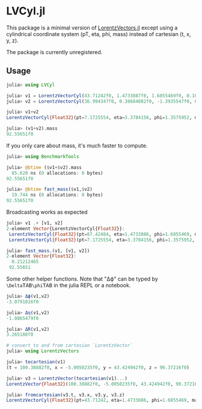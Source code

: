 # LVCyl.jl

This package is a minimal version of [LorentzVectors.jl](https://github.com/JLTastet/LorentzVectors.jl) except using
a cylindrical coordinate system (pT, eta, phi, mass) instead of cartesian (t, x, y, z).

The package is currently unregistered.

## Usage

```julia
julia> using LVCyl

julia> v1 = LorentzVectorCyl(43.71242f0, 1.4733887f0, 1.6855469f0, 0.10571289f0)
julia> v2 = LorentzVectorCyl(36.994347f0, 0.38684082f0, -1.3935547f0, 0.10571289f0)

julia> v1+v2
LorentzVectorCyl{Float32}(pt=7.1725554, eta=3.3784156, phi=1.3575952, mass=92.55651)

julia> (v1+v2).mass
92.55651f0
```

If you only care about mass, it's much faster to compute.

```julia
julia> using BenchmarkTools

julia> @btime ($v1+$v2).mass
  85.620 ns (0 allocations: 0 bytes)
92.55651f0

julia> @btime fast_mass($v1,$v2)
  19.744 ns (0 allocations: 0 bytes)
92.55651f0
```

Broadcasting works as expected

```julia
julia> v1 .+ [v1, v2]
2-element Vector{LorentzVectorCyl{Float32}}:
 LorentzVectorCyl{Float32}(pt=87.42484, eta=1.4733886, phi=1.6855469, mass=0.20728905)
 LorentzVectorCyl{Float32}(pt=7.1725554, eta=3.3784156, phi=1.3575952, mass=92.55651)

julia> fast_mass.(v1, [v1, v2])
2-element Vector{Float32}:
  0.21212465
 92.55651
```

Some other helper functions. Note that "Δϕ" can be typed by `\Delta`<kbd>TAB</kbd>`\phi`<kbd>TAB</kbd>
in the julia REPL or a notebook.

```julia
julia> Δϕ(v1,v2)
-3.0791016f0

julia> Δη(v1,v2)
-1.0865479f0

julia> ΔR(v1,v2)
3.265188f0

# convert to and from cartesian `LorentzVector`
julia> using LorentzVectors

julia> tocartesian(v1)
(t = 100.38882f0, x = -5.0050235f0, y = 43.424942f0, z = 90.37216f0)

julia> v3 = LorentzVector(tocartesian(v1)...) 
LorentzVector{Float32}(100.38882f0, -5.0050235f0, 43.424942f0, 90.37216f0)

julia> fromcartesian(v3.t, v3.x, v3.y, v3.z)
LorentzVectorCyl{Float32}(pt=43.71242, eta=1.4733886, phi=1.6855469, mass=0.10597391)
```
